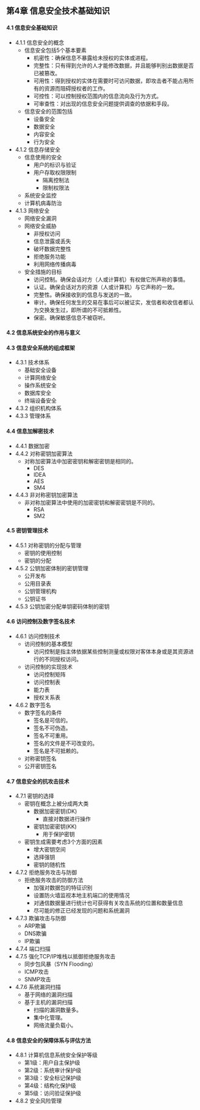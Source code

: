 ## 第4章 信息安全技术基础知识
#### 4.1 信息安全基础知识
- 4.1.1 信息安全的概念
	- 信息安全包括5个基本要素
		- 机密性：确保信息不暴露给未授权的实体或进程。
		- 完整性：只有得到允许的人才能修改数据，并且能够判别出数据是否已被篡改。
		- 可用性：得到授权的实体在需要时可访问数据，即攻击者不能占用所有的资源而阻碍授权者的工作。
		- 可控性：可以控制授权范围内的信息流向及行为方式。
		- 可审查性：对出现的信息安全问题提供调查的依据和手段。
	- 信息安全的范围包括
		- 设备安全
		- 数据安全
		- 内容安全
		- 行为安全
- 4.1.2 信息存储安全
	- 信息使用的安全
		- 用户的标识与验证
		- 用户存取权限限制
			- 隔离控制法
			- 限制权限法
	- 系统安全监控
	- 计算机病毒防治
- 4.1.3 网络安全
	- 网络安全漏洞
	- 网络安全威胁
		- 非授权访问
		- 信息泄露或丢失
		- 破坏数据完整性
		- 拒绝服务功能
		- 利用网络传播病毒
	- 安全措施的目标
		- 访问控制。确保会话对方（人或计算机）有权做它所声称的事情。
		- 认证。确保会话对方的资源（人或计算机）与它声称的一致。
		- 完整性。确保接收到的信息与发送的一致。
		- 审计。确保任何发生的交易在事后可以被证实，发信者和收信者都认为交换发生过，即所谓的不可抵赖性。
		- 保密。确保敏感信息不被窃听。
#### 4.2 信息系统安全的作用与意义
#### 4.3 信息安全系统的组成框架
- 4.3.1 技术体系
	- 基础安全设备
	- 计算网络安全
	- 操作系统安全
	- 数据库安全
	- 终端设备安全
- 4.3.2 组织机构体系
- 4.3.3 管理体系
#### 4.4 信息加解密技术
- 4.4.1 数据加密
- 4.4.2 对称密钥加密算法
	- 对称加密算法中加密密钥和解密密钥是相同的。
		- DES
		- IDEA
		- AES
		- SM4
- 4.4.3 非对称密钥加密算法
	- 非对称加密算法中使用的加密密钥和解密密钥是不同的。
		- RSA
		- SM2
#### 4.5 密钥管理技术
- 4.5.1 对称密钥的分配与管理
	- 密钥的使用控制
	- 密钥的分配
- 4.5.2 公钥加密体制的密钥管理
	- 公开发布
	- 公用目录表
	- 公钥管理机构
	- 公钥证书
- 4.5.3 公钥加密分配单钥密码体制的密钥
#### 4.6 访问控制及数字签名技术
- 4.6.1 访问控制技术
	- 访问控制的基本模型
		- 访问控制是指主体依据某些控制测量或权限对客体本身或是其资源进行的不同授权访问。
	- 访问控制的实现技术
		- 访问控制矩阵
		- 访问控制表
		- 能力表
		- 授权关系表
- 4.6.2 数字签名
	- 数字签名的条件
		- 签名是可信的。
		- 签名不可伪造。
		- 签名不可重用。
		- 签名的文件是不可改变的。
		- 签名是不可抵赖的。
	- 对称密钥签名
	- 公开密钥签名
#### 4.7 信息安全的抗攻击技术
- 4.7.1 密钥的选择
	- 密钥在概念上被分成两大类
		- 数据加密密钥(DK)
			- 直接对数据进行操作
		- 密钥加密密钥(KK)
			- 用于保护密钥
	- 密钥生成需要考虑3个方面的因素
		- 增大密钥空间
		- 选择强钥
		- 密钥的随机性
- 4.7.2 拒绝服务攻击与防御
	- 拒绝服务攻击的防御方法
		- 加强对数据包的特征识别
		- 设置防火墙监视本地主机端口的使用情况
		- 对通信数据量进行统计也可获得有关攻击系统的位置和数量信息
		- 尽可能的修正已经发现的问题和系统漏洞
- 4.7.3 欺骗攻击与防御
	- ARP欺骗
	- DNS欺骗
	- IP欺骗
- 4.7.4 端口扫描
- 4.7.5 强化TCP/IP堆栈以抵御拒绝服务攻击
	- 同步包风暴（SYN Flooding）
	- ICMP攻击
	- SNMP攻击
- 4.7.6 系统漏洞扫描
	- 基于网络的漏洞扫描
	- 基于主机的漏洞扫描
		- 扫描的漏洞数量多。
		- 集中化管理。
		- 网络流量负载小。
#### 4.8 信息安全的保障体系与评估方法
- 4.8.1 计算机信息系统安全保护等级
	- 第1级：用户自主保护级
	- 第2级：系统审计保护级
	- 第3级：安全标记保护级
	- 第4级：结构化保护级
	- 第5级：访问验证保护级
- 4.8.2 安全风险管理